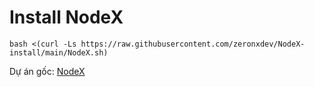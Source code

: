 # Install NodeX
```
bash <(curl -Ls https://raw.githubusercontent.com/zeronxdev/NodeX-install/main/NodeX.sh)
```
Dự án gốc: [NodeX](https://github.dev/zeronxdev/NodeX)
